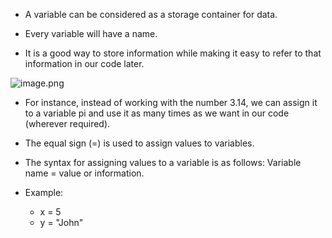 * A variable can be considered as a storage container for data.

* Every variable will have a name.

* It is a good way to store information while making it easy to refer to that information in our code later. 





![image.png](https://dphi-live.s3.amazonaws.com/media_uploads/image_2b1966bb7f86426d889d2acf030761ec.png)






* For instance, instead of working with the number 3.14, we can assign it to a variable pi and use it as many times as we want in our code (wherever required).

* The equal sign (=) is used to assign values to variables.

* The syntax for assigning values to a variable is as follows: Variable name = value or information.

* Example: 
  * x = 5 
  * y = "John"